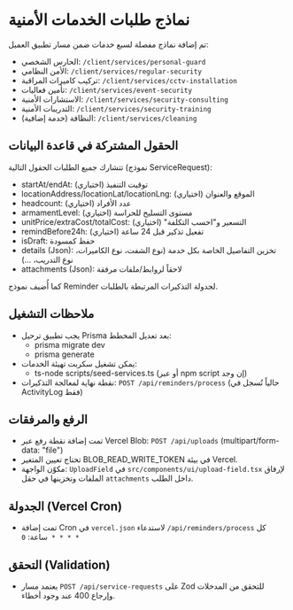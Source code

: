 # نماذج طلبات الخدمات الأمنية

تم إضافة نماذج مفصلة لسبع خدمات ضمن مسار تطبيق العميل:

- الحارس الشخصي: `/client/services/personal-guard`
- الأمن النظامي: `/client/services/regular-security`
- تركيب كاميرات المراقبة: `/client/services/cctv-installation`
- تأمين فعاليات: `/client/services/event-security`
- الاستشارات الأمنية: `/client/services/security-consulting`
- التدريبات الأمنية: `/client/services/security-training`
- النظافة (خدمة إضافية): `/client/services/cleaning`

## الحقول المشتركة في قاعدة البيانات

تتشارك جميع الطلبات الحقول التالية (نموذج ServiceRequest):

- startAt/endAt: توقيت التنفيذ (اختياري)
- locationAddress/locationLat/locationLng: الموقع والعنوان (اختياري)
- headcount: عدد الأفراد (اختياري)
- armamentLevel: مستوى التسليح للحراسة (اختياري)
- unitPrice/extraCost/totalCost: التسعير و"احسب التكلفة" (اختياري)
- remindBefore24h: تفعيل تذكير قبل 24 ساعة (اختياري)
- isDraft: حفظ كمسودة
- details (Json): تخزين التفاصيل الخاصة بكل خدمة (نوع الشفت، نوع الكاميرات، نوع التدريب، ...)
- attachments (Json): لاحقاً لروابط/ملفات مرفقة

كما أُضيف نموذج Reminder لجدولة التذكيرات المرتبطة بالطلبات.

## ملاحظات التشغيل

- يجب تطبيق ترحيل Prisma بعد تعديل المخطط:
  - prisma migrate dev
  - prisma generate
- يمكن تشغيل سكربت تهيئة الخدمات:
  - ts-node scripts/seed-services.ts (أو عبر npm script إن وجد)
- نقطة نهاية لمعالجة التذكيرات: `POST /api/reminders/process` (حالياً تُسجل في ActivityLog فقط)

## الرفع والمرفقات

- تمت إضافة نقطة رفع عبر Vercel Blob: `POST /api/uploads` (multipart/form-data: "file")
- تحتاج تعيين المتغير BLOB_READ_WRITE_TOKEN في بيئة Vercel.
- مكوّن الواجهة: `UploadField` في `src/components/ui/upload-field.tsx` لإرفاق الملفات وتخزينها في حقل `attachments` داخل الطلب.

## الجدولة (Vercel Cron)

- تمت إضافة Cron في `vercel.json` لاستدعاء `/api/reminders/process` كل ساعة: `0 * * * *`

## التحقق (Validation)

- يعتمد مسار `POST /api/service-requests` على Zod للتحقق من المدخلات وإرجاع 400 عند وجود أخطاء.

